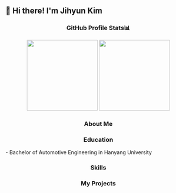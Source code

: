 ## 👋 Hi there! I'm Jihyun Kim

<!--
**kjh1130/kjh1130** is a ✨ _special_ ✨ repository because its `README.md` (this file) appears on your GitHub profile.

Here are some ideas to get you started:

- 🔭 I’m currently working on ...
- 🌱 I’m currently learning ...
- 👯 I’m looking to collaborate on ...
- 🤔 I’m looking for help with ...
- 💬 Ask me about ...
- 📫 How to reach me: ...
- 😄 Pronouns: ...
- ⚡ Fun fact: ...
-->
<h3 align="center">GitHub Profile Stats📊</h3>
<div align="center">
  <img src="https://github-readme-stats.vercel.app/api?username=kjh1130&show_icons=true&theme=radical&bg_color=ffffff&title_color=blue&text_color=000000&icon_color=blue" height=192px />
  <img src="https://github-readme-stats.vercel.app/api/top-langs/?username=kjh1130&layout=compact&text_color=000000&title_color=000000" height=192px/>
</div>

<h3 align="center">About Me</h3>
<h3 align="center">Education</h3>
<div>
  - Bachelor of Automotive Engineering in Hanyang University
</div>
<!-- <h3 align="center">Awards</h3> -->
<h3 align="center">Skills</h3>
<h3 align="center">My Projects</h3>
